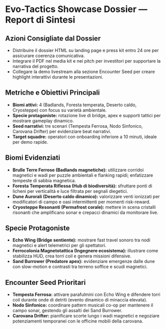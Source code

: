# Evo-Tactics Showcase Dossier — Report di Sintesi

## Azioni Consigliate dal Dossier
- Distribuire il dossier HTML su landing page e press kit entro 24 ore per assicurare coerenza comunicativa.
- Integrare il PDF nel media kit e nei pitch per investitori per supportare la narrativa del progetto.
- Collegare la demo livestream alla sezione Encounter Seed per creare highlight interattivi durante le presentazioni.

## Metriche e Obiettivi Principali
- **Biomi attivi:** 4 (Badlands, Foresta temperata, Deserto caldo, Cryosteppe) con focus su varietà ambientale.
- **Specie protagoniste:** rotazione live di bridge, apex e supporti tattici per mostrare gameplay dinamico.
- **Seed narrativi:** tre scenari (Tempesta Ferrosa, Nodo Sinfonico, Carovana Drifter) per evidenziare beat narrativi.
- **Target squadre:** operatori con onboarding inferiore a 10 minuti, ideale per demo rapide.

## Biomi Evidenziati
- **Brulle Terre Ferrose (Badlands magnetiche):** utilizzare corridoi magnetici e wadi per puzzle ambientali e flanking rapidi; enfatizzare tempeste di sabbia magnetica.
- **Foresta Temperata Riflessa (Hub di biodiversità):** sfruttare ponti di licheni per verticalità e luce filtrata per segnali diegetici.
- **Dune Aurorali (Deserto caldo dinamico):** valorizzare venti ionizzati per modificatori di campo e oasi intermittenti per momenti risk-reward.
- **Cryosteppe Resonanti (Permafrost corale):** mettere in scena cristalli risonanti che amplificano sonar e crepacci dinamici da monitorare live.

## Specie Protagoniste
- **Echo Wing (Bridge sentiente):** mostrare fast travel sonoro tra nodi magnetici e alert telemetrici per gli spettatori.
- **Ferrocolonia Magnetotattica (Ingegnere ecosistema):** illustrare come stabilizza HUD, crea torri coil e genera missioni difensive.
- **Sand Burrower (Predatore apex):** evidenziare emergenze dalle dune con slow-motion e contrasti tra terreno soffice e scudi magnetici.

## Encounter Seed Prioritari
- **Tempesta Ferrosa:** attivare parafulmini con Echo Wing e difendere torri coil durante onde di detriti (evento dinamico di minaccia elevata).
- **Nodo Sinfonico:** coordinare pattern musicali co-op per mantenere il campo sonar, gestendo gli assalti dei Sand Burrower.
- **Carovana Drifter:** pianificare scorte lungo i wadi magnetici e negoziare potenziamenti temporanei con le officine mobili della carovana.
